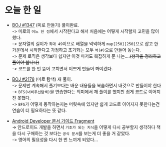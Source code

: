# 오늘 한 일

* [BOJ #1347](https://www.acmicpc.net/problem/1347) (미로 만들기) 풀이완료.  
-> 미로의 `어느 한 점`에서 시작한다고 해서 처음에는 어떻게 시작할지 고민을 많이 했다.  
-> 문자열의 길이가 `최대 49`이므로 배열을 넉넉하게 `map[250][250]`으로 잡고 한 가운데서 시작한다고 가정하고 초기화는 모두 `벽(#)`으로 만들어 놓는다.  
-> 문제 로직은 생각보다 쉽지만 이것 마저도 복잡하게 푼 나는....~~(생각을 정리하고 풀어야 합니다)~~  
-> 코드를 한 번 뜯어 고치면서 이쁘게 만들어 봐야겠다.

* [BOJ #2178](https://www.acmicpc.net/problem/2178) (미로 탐색) 재 풀이.  
-> 문제만 계속해서 풀기보다는 배운 내용들을 복습하면서 내것으로 만들어야 한다  
-> `BFS(너비우선탐색)`을 연습한다는 의미에서 재 풀이를 했지만 쉽게 코드로 이어지진 못했다.  
-> `BFS`가 어떻게 동작하는지는 머릿속에 있지만 쉽게 코드로 이어지지 못한다는건 연습이 더 필요하다는 뜻 같다.  

* [Android Developer 문서 가이드 Fragment](https://developer.android.com/guide/components/fragments)  
-> 안드로이드 개발을 하면서 `기초가 되는 지식`을 어떻게 다시 공부할지 생각하다 책을 다시 구매하는 것 보다는 `공식 문서`를 보는게 더 좋을 거 같았다.  
-> 영어의 필요성을 다시 한 번 느끼게 되었다...
